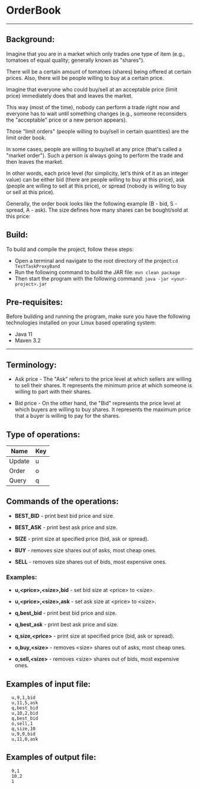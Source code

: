 # OrderBook
---
## Background:
Imagine that you are in a market which only trades one type of item (e.g., tomatoes of equal quality; generally known as "shares").

There will be a certain amount of tomatoes (shares) being offered at certain prices. Also, there will be people willing to buy at a certain price.

Imagine that everyone who could buy/sell at an acceptable price (limit price) immediately does that and leaves the market.

This way (most of the time), nobody can perform a trade right now and everyone has to wait until something changes (e.g., someone reconsiders the "acceptable" price or a new person appears).

Those "limit orders" (people willing to buy/sell in certain quantities) are the limit order book.

In some cases, people are willing to buy/sell at any price (that's called a "market order"). Such a person is always going to perform the trade and then leaves the market.

In other words, each price level (for simplicity, let's think of it as an integer value) can be either bid (there are people willing to buy at this price), ask (people are willing to sell at this price), or spread (nobody is willing to buy or sell at this price).

Generally, the order book looks like the following example (B - bid, S - spread, A - ask). The size defines how many shares can be bought/sold at this price:

## Build:
To build and compile the project, follow these steps:
- Open a terminal and navigate to the root directory of the project:`cd TestTaskProxyBand`
- Run the following command to build the JAR file: `mvn clean package`
- Then start the program with the following command: `java -jar <your-project>.jar`

## Pre-requisites:
Before building and running the program, make sure 
you have the following technologies installed on your Linux based operating system:
- Java 11
- Maven 3.2

---
## Terminology:
- Ask price - The "Ask" refers to the price level at which sellers are willing to sell their shares. 
It represents the minimum price at which someone is willing to part with their shares.

- Bid price - On the other hand, the "Bid" represents the price level at which buyers are willing to buy shares. 
It represents the maximum price that a buyer is willing to pay for the shares.

## Type of operations:
| Name   | Key |
|--------|-----|
| Update | u   |
| Order  | o   |
| Query  | q   |

## Commands of the operations:
- **BEST_BID** - print best bid price and size.

- **BEST_ASK** - print best ask price and size.

- **SIZE** - print size at specified price (bid, ask or spread).

- **BUY** - removes size shares out of asks, most cheap ones.

- **SELL** - removes size shares out of bids, most expensive ones.

### Examples:
- **u,\<price>\,\<size>\,bid** - set bid size at \<price> to \<size>.

- **u,\<price>\,\<size>\,ask** - set ask size at \<price> to \<size>.

- **q,best_bid** - print best bid price and size.

- **q,best_ask** - print best ask price and size.

- **q,size,\<price>** - print size at specified price (bid, ask or spread).

- **o,buy,\<size>** - removes \<size> shares out of asks, most cheap ones.

- **o,sell,\<size>** - removes \<size> shares out of bids, most expensive ones.

## Examples of input file:
```
  u,9,1,bid
  u,11,5,ask
  q,best_bid
  u,10,2,bid
  q,best_bid
  o,sell,1
  q,size,10
  u,9,0,bid
  u,11,0,ask
```
## Examples of output file:
```
  9,1
  10,2
  1
```
